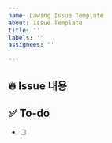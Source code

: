 ```yaml
---
name: Lawing Issue Template
about: Issue Template
title: ''
labels: ''
assignees: ''

---
```


## 🔥 Issue 내용

## ✅ To-do
- [ ]
